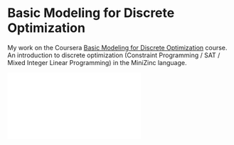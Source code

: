 # Basic Modeling for Discrete Optimization

My work on the Coursera [Basic Modeling for Discrete Optimization](https://www.coursera.org/learn/basic-modeling/) course. An introduction to discrete optimization (Constraint Programming / SAT / Mixed Integer Linear Programming) in the MiniZinc language.

![Certificate](certificate.pdf)